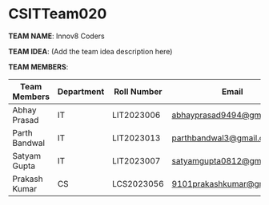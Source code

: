 # CSITTeam020
**TEAM NAME**: Innov8 Coders

**TEAM IDEA**: (Add the team idea description here)

**TEAM MEMBERS**:

| **Team Members**    | **Department** | **Roll Number** | **Email**                      | **GitHub Username**  |
|---------------------|----------------|-----------------|--------------------------------|----------------------|
| Abhay Prasad        | IT             | LIT2023006      | abhayprasad9494@gmail.com      | abhay9494            |
| Parth Bandwal       | IT             | LIT2023013      | parthbandwal3@gmail.com        | parrth20             |
| Satyam Gupta        | IT             | LIT2023007      | satyamgupta0812@gmail.com      | satyamgupta08        |
| Prakash Kumar       | CS             | LCS2023056      | 9101prakashkumar@gmail.com     | Prakashkumar88       |
